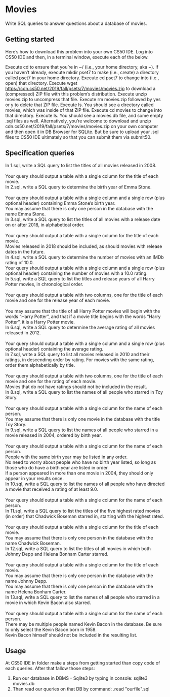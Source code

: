 # Movies

Write SQL queries to answer questions about a database of movies.

## Getting started

Here’s how to download this problem into your own CS50 IDE. Log into CS50 IDE and then, in a terminal window, execute each of the below.

Execute cd to ensure that you’re in ~/ (i.e., your home directory, aka ~).
If you haven’t already, execute mkdir pset7 to make (i.e., create) a directory called pset7 in your home directory.
Execute cd pset7 to change into (i.e., open) that directory.
Execute wget https://cdn.cs50.net/2019/fall/psets/7/movies/movies.zip to download a (compressed) ZIP file with this problem’s distribution.
Execute unzip movies.zip to uncompress that file.
Execute rm movies.zip followed by yes or y to delete that ZIP file.
Execute ls. You should see a directory called movies, which was inside of that ZIP file.
Execute cd movies to change into that directory.
Execute ls. You should see a movies.db file, and some empty .sql files as well.
Alternatively, you’re welcome to download and unzip cdn.cs50.net/2019/fall/psets/7/movies/movies.zip on your own computer and then open it in DB Browser for SQLite. But be sure to upload your .sql files to CS50 IDE ultimately so that you can submit them via submit50.

## Specification queries

In 1.sql, write a SQL query to list the titles of all movies released in 2008.</br>  
Your query should output a table with a single column for the title of each movie.</br>
In 2.sql, write a SQL query to determine the birth year of Emma Stone.</br>  
Your query should output a table with a single column and a single row (plus optional header) containing Emma Stone’s birth year.</br>
You may assume that there is only one person in the database with the name Emma Stone.</br>
In 3.sql, write a SQL query to list the titles of all movies with a release date on or after 2018, in alphabetical order.</br>  
Your query should output a table with a single column for the title of each movie.</br>
Movies released in 2018 should be included, as should movies with release dates in the future.</br>
In 4.sql, write a SQL query to determine the number of movies with an IMDb rating of 10.0.</br>
Your query should output a table with a single column and a single row (plus optional header) containing the number of movies with a 10.0 rating.</br>
In 5.sql, write a SQL query to list the titles and release years of all Harry Potter movies, in chronological order.</br>  
Your query should output a table with two columns, one for the title of each movie and one for the release year of each movie.</br>  
You may assume that the title of all Harry Potter movies will begin with the words “Harry Potter”, and that if a movie title begins with the words “Harry Potter”, it is a Harry Potter movie.</br>
In 6.sql, write a SQL query to determine the average rating of all movies released in 2012.</br>  
Your query should output a table with a single column and a single row (plus optional header) containing the average rating.</br>
In 7.sql, write a SQL query to list all movies released in 2010 and their ratings, in descending order by rating. For movies with the same rating, order them alphabetically by title.</br>  
Your query should output a table with two columns, one for the title of each movie and one for the rating of each movie.</br>
Movies that do not have ratings should not be included in the result.</br>
In 8.sql, write a SQL query to list the names of all people who starred in Toy Story.</br>  
Your query should output a table with a single column for the name of each person.</br>
You may assume that there is only one movie in the database with the title Toy Story.</br>
In 9.sql, write a SQL query to list the names of all people who starred in a movie released in 2004, ordered by birth year.</br>  
Your query should output a table with a single column for the name of each person.</br>
People with the same birth year may be listed in any order.</br>
No need to worry about people who have no birth year listed, so long as those who do have a birth year are listed in order.</br>
If a person appeared in more than one movie in 2004, they should only appear in your results once.</br>
In 10.sql, write a SQL query to list the names of all people who have directed a movie that received a rating of at least 9.0.</br>  
Your query should output a table with a single column for the name of each person.</br> 
In 11.sql, write a SQL query to list the titles of the five highest rated movies (in order) that Chadwick Boseman starred in, starting with the highest rated.</br>  
Your query should output a table with a single column for the title of each movie.</br>
You may assume that there is only one person in the database with the name Chadwick Boseman.</br>
In 12.sql, write a SQL query to list the titles of all movies in which both Johnny Depp and Helena Bonham Carter starred.</br>  
Your query should output a table with a single column for the title of each movie.</br>
You may assume that there is only one person in the database with the name Johnny Depp.</br>
You may assume that there is only one person in the database with the name Helena Bonham Carter.</br>
In 13.sql, write a SQL query to list the names of all people who starred in a movie in which Kevin Bacon also starred.</br>  
Your query should output a table with a single column for the name of each person.</br>
There may be multiple people named Kevin Bacon in the database. Be sure to only select the Kevin Bacon born in 1958.</br>
Kevin Bacon himself should not be included in the resulting list.

## Usage 

At CS50 IDE in folder make a steps from getting started than copy code of each queries. After that fallow those steps:</br>

1. Run our database in DBMS - Sqlite3 by typing in console: sqlite3 movies.db  
2. Than read our queries on that DB by command: .read "ourfile".sql

